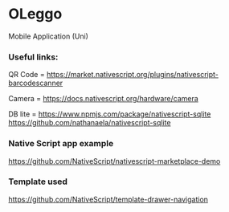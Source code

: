 # OLeggo
Mobile Application (Uni)

### Useful links:

QR Code = https://market.nativescript.org/plugins/nativescript-barcodescanner

Camera = https://docs.nativescript.org/hardware/camera

DB lite = https://www.npmjs.com/package/nativescript-sqlite
          https://github.com/nathanaela/nativescript-sqlite

### Native Script app example

https://github.com/NativeScript/nativescript-marketplace-demo

### Template used
https://github.com/NativeScript/template-drawer-navigation
